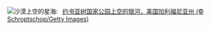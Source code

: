 ![](https://www.bing.com/th?id=OHR.JTNPMilkyWay_ZH-CN9128830420_UHD.jpg&w=1000)沙漠上空的星海:&nbsp;&ensp;[约书亚树国家公园上空的银河，美国加利福尼亚州 (© Schroptschop/Getty Images)](https://www.bing.com/th?id=OHR.JTNPMilkyWay_ZH-CN9128830420_UHD.jpg)
<br><br/>
